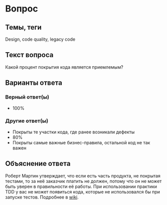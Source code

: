 # Вопрос

## Темы, теги

Design, code quality, legacy code

## Текст вопроса

Какой процент покрытия кода является приемлемым?

## Варианты ответа

### Верный ответ(ы)

* 100%  

### Другие ответ(ы)

* Покрыты те участки кода, где ранее возникали дефекты
* 80%
* Покрыты самые важные бизнес-правила, остальной код не так важен

## Объяснение ответа

Роберт Мартин утверждает, что если есть часть продукта, не покрытая тестами, то за неё заказчик платить не должен, потому что он не может быть уверен в правильности её работы. При использовании практики TDD у вас не может появиться кода, которые не использовался бы при запуске тестов. Подробнее в [wiki](https://technical-excellence.ru/wiki/TDD).
